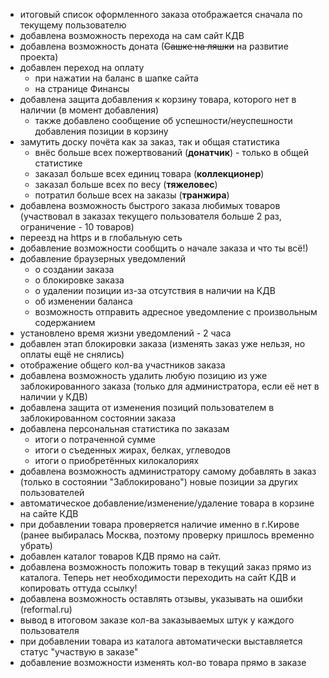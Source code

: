 * итоговый список оформленного заказа отображается сначала по текущему пользователю
* добавлена возможность перехода на сам сайт КДВ
* добавлена возможность доната (~~Сашке на ляшки~~ на развитие проекта)
* добавлен переход на оплату
    * при нажатии на баланс в шапке сайта
    * на странице Финансы
* добавлена защита добавления к корзину товара, которого нет в наличии (в момент добавления)
    * также добавлено сообщение об успешности/неуспешности добавления позиции в корзину
* замутить доску почёта как за заказ, так и общая статистика
    * внёс больше всех пожертвований (**донатчик**) - только в общей статистике
    * заказал больше всех единиц товара (**коллекционер**)
    * заказал больше всех по весу (**тяжеловес**)
    * потратил больше всех на заказы (**транжира**)
* добавлена возможность быстрого заказа любимых товаров (участвовал в заказах текущего пользователя больше 2 раз, ограничение - 10 товаров)
* переезд на https и в глобальную сеть
* добавление возможности сообщить о начале заказа и что ты всё!)
* добавление браузерных уведомлений
    * о создании заказа
    * о блокировке заказа
    * о удалении позиции из-за отсутствия в наличии на КДВ
    * об изменении баланса
    * возможность отправить адресное уведомление с произвольным содержанием
* установлено время жизни уведомлений - 2 часа
* добавлен этап блокировки заказа (изменять заказ уже нельзя, но оплаты ещё не снялись)
* отображение общего кол-ва участников заказа
* добавлена возможность удалить любую позицию из уже заблокированного заказа (только для администратора, если её нет в наличии у КДВ)
* добавлена защита от изменения позиций пользователем в заблокированном состоянии заказа
* добавлена персональная статистика по заказам
    * итоги о потраченной сумме
    * итоги о съеденных жирах, белках, углеводов
    * итоги о приобретённых килокалориях
* добавлена возможность администратору самому добавлять в заказ (только в состоянии "Заблокировано") новые позиции за других пользователей
* автоматическое добавление/изменение/удаление товара в корзине на сайте КДВ
* при добавлении товара проверяется наличие именно в г.Кирове (ранее выбиралась Москва, поэтому проверку пришлось временно убрать)
* добавлен каталог товаров КДВ прямо на сайт.
* добавлена возможность положить товар в текущий заказ прямо из каталога. Теперь нет необходимости переходить на сайт КДВ и копировать оттуда ссылку!
* добавлена возможность оставлять отзывы, указывать на ошибки (reformal.ru)
* вывод в итоговом заказе кол-ва заказываемых штук у каждого пользователя
* при добавлении товара из каталога автоматически выставляется статус "участвую в заказе"
* добавление возможности изменять кол-во товара прямо в заказе
